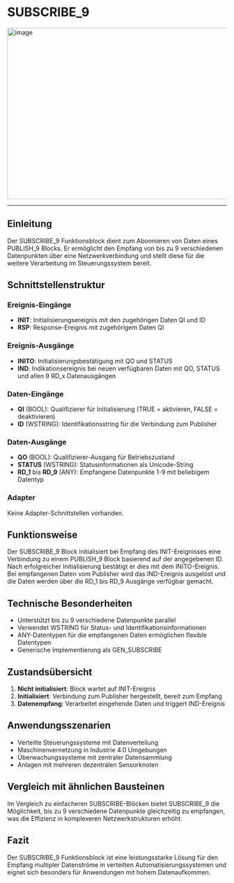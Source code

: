 # SUBSCRIBE_9

<img width="931" height="392" alt="image" src="https://github.com/user-attachments/assets/66422b6d-5409-47da-8b16-d434c4613286" />

* * * * * * * * * *

## Einleitung
Der SUBSCRIBE_9 Funktionsblock dient zum Abonnieren von Daten eines PUBLISH_9 Blocks. Er ermöglicht den Empfang von bis zu 9 verschiedenen Datenpunkten über eine Netzwerkverbindung und stellt diese für die weitere Verarbeitung im Steuerungssystem bereit.

## Schnittstellenstruktur

### **Ereignis-Eingänge**
- **INIT**: Initialisierungsereignis mit den zugehörigen Daten QI und ID
- **RSP**: Response-Ereignis mit zugehörigem Daten QI

### **Ereignis-Ausgänge**
- **INITO**: Initialisierungsbestätigung mit QO und STATUS
- **IND**: Indikationsereignis bei neuen verfügbaren Daten mit QO, STATUS und allen 9 RD_x Datenausgängen

### **Daten-Eingänge**
- **QI** (BOOL): Qualifizierer für Initialisierung (TRUE = aktivieren, FALSE = deaktivieren)
- **ID** (WSTRING): Identifikationsstring für die Verbindung zum Publisher

### **Daten-Ausgänge**
- **QO** (BOOL): Qualifizierer-Ausgang für Betriebszustand
- **STATUS** (WSTRING): Statusinformationen als Unicode-String
- **RD_1** bis **RD_9** (ANY): Empfangene Datenpunkte 1-9 mit beliebigem Datentyp

### **Adapter**
Keine Adapter-Schnittstellen vorhanden.

## Funktionsweise
Der SUBSCRIBE_9 Block initialisiert bei Empfang des INIT-Ereignisses eine Verbindung zu einem PUBLISH_9 Block basierend auf der angegebenen ID. Nach erfolgreicher Initialisierung bestätigt er dies mit dem INITO-Ereignis. Bei empfangenen Daten vom Publisher wird das IND-Ereignis ausgelöst und die Daten werden über die RD_1 bis RD_9 Ausgänge verfügbar gemacht.

## Technische Besonderheiten
- Unterstützt bis zu 9 verschiedene Datenpunkte parallel
- Verwendet WSTRING für Status- und Identifikationsinformationen
- ANY-Datentypen für die empfangenen Daten ermöglichen flexible Datentypen
- Generische Implementierung als GEN_SUBSCRIBE

## Zustandsübersicht
1. **Nicht initialisiert**: Block wartet auf INIT-Ereignis
2. **Initialisiert**: Verbindung zum Publisher hergestellt, bereit zum Empfang
3. **Datenempfang**: Verarbeitet eingehende Daten und triggert IND-Ereignis

## Anwendungsszenarien
- Verteilte Steuerungssysteme mit Datenverteilung
- Maschinenvernetzung in Industrie 4.0 Umgebungen
- Überwachungssysteme mit zentraler Datensammlung
- Anlagen mit mehreren dezentralen Sensorknoten

## Vergleich mit ähnlichen Bausteinen
Im Vergleich zu einfacheren SUBSCRIBE-Blöcken bietet SUBSCRIBE_9 die Möglichkeit, bis zu 9 verschiedene Datenpunkte gleichzeitig zu empfangen, was die Effizienz in komplexeren Netzwerkstrukturen erhöht.

## Fazit
Der SUBSCRIBE_9 Funktionsblock ist eine leistungsstarke Lösung für den Empfang multipler Datenströme in verteilten Automatisierungssystemen und eignet sich besonders für Anwendungen mit hohem Datenaufkommen.
